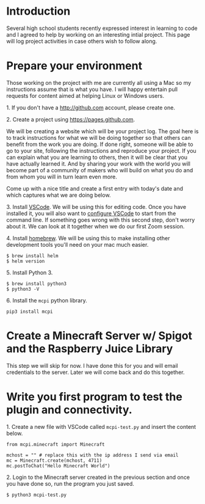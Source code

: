 # Introduction

Several high school students recently expressed interest in learning to code and I agreed to help by working on an interesting intial project. This page will log  project activities in case others wish to follow along.

# Prepare your environment

Those working on the project with me are currently all using a Mac so my instructions assume that is what you have. I will happy entertain pull requests for content aimed at helping Linux or Windows users.

1\.  If you don't have a http://github.com account, please create one. 

2\. Create a project using https://pages.github.com. 

We will be creating a website which will be your project log. The goal here is to track instructions for what we will be doing together so that others can benefit from the work you are doing. If done right, someone will be able to go to your site, following the instructions and reproduce your project. If you can explain what you are learning to others, then it will be clear that you have actually learned it. And by sharing your work with the world you will become part of a community of makers who will build on what you do and from whom you will in turn learn even more.

Come up with a nice title and create a first entry with today's date and which captures what we are doing below.

3\. Install [VSCode](https://code.visualstudio.com).   We will be using this for editing code. Once you have installed it, you will also want to [configure VSCode](https://code.visualstudio.com/docs/setup/mac#_launching-from-the-command-line) to start from the command line. If something goes wrong with this second step, don't worry about it. We can look at it together when we do our first Zoom session.

4\. Install [homebrew](https://brew.sh).  We will be using this to make installing other development tools you'll need on your mac much easier.

```
$ brew install helm
$ helm version
```

5\. Install Python 3. 

```
$ brew install python3
$ python3 -V
```

6\. Install the `mcpi` python library.

```
pip3 install mcpi
```

# Create a Minecraft Server w/ Spigot and the Raspberry Juice Library

This step we will skip for now. I have done this for you and will email credentials to the server. Later we will come back and do this together.

# Write you first program to test the plugin and connectivity.

1\. Create a new file with VSCode called `mcpi-test.py` and insert the content below.

```
from mcpi.minecraft import Minecraft

mchost = "" # replace this with the ip address I send via email
mc = Minecraft.create(mchost, 4711)
mc.postToChat("Hello Minecraft World")
```

2\. Login to the Minecraft server created in the previous section and once you have done so, run the program you just saved.

```
$ python3 mcpi-test.py
```
